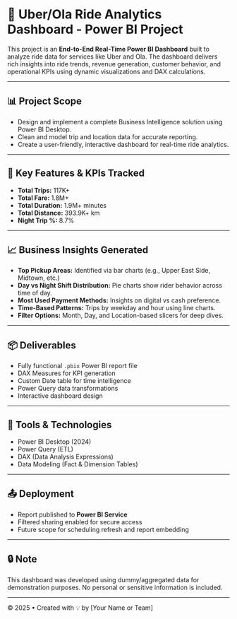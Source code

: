 
# 🚖 Uber/Ola Ride Analytics Dashboard - Power BI Project

This project is an **End-to-End Real-Time Power BI Dashboard** built to analyze ride data for services like Uber and Ola. The dashboard delivers rich insights into ride trends, revenue generation, customer behavior, and operational KPIs using dynamic visualizations and DAX calculations.

---

## 📊 Project Scope

- Design and implement a complete Business Intelligence solution using Power BI Desktop.
- Clean and model trip and location data for accurate reporting.
- Create a user-friendly, interactive dashboard for real-time ride analytics.

---

## 📌 Key Features & KPIs Tracked

- **Total Trips:** 117K+
- **Total Fare:** 1.8M+
- **Total Duration:** 1.9M+ minutes
- **Total Distance:** 393.9K+ km
- **Night Trip %:** 8.7%

---

## 📈 Business Insights Generated

- **Top Pickup Areas:** Identified via bar charts (e.g., Upper East Side, Midtown, etc.)
- **Day vs Night Shift Distribution:** Pie charts show rider behavior across time of day.
- **Most Used Payment Methods:** Insights on digital vs cash preference.
- **Time-Based Patterns:** Trips by weekday and hour using line charts.
- **Filter Options:** Month, Day, and Location-based slicers for deep dives.

---

## 📦 Deliverables

- Fully functional `.pbix` Power BI report file
- DAX Measures for KPI generation
- Custom Date table for time intelligence
- Power Query data transformations
- Interactive dashboard design

---

## 🧰 Tools & Technologies

- Power BI Desktop (2024)
- Power Query (ETL)
- DAX (Data Analysis Expressions)
- Data Modeling (Fact & Dimension Tables)

---

## 📤 Deployment

- Report published to **Power BI Service**
- Filtered sharing enabled for secure access
- Future scope for scheduling refresh and report embedding

---

## 🔒 Note

This dashboard was developed using dummy/aggregated data for demonstration purposes. No personal or sensitive information is included.

---

© 2025 • Created with 💡 by [Your Name or Team]
